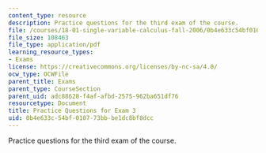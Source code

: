 ```yaml
---
content_type: resource
description: Practice questions for the third exam of the course.
file: /courses/18-01-single-variable-calculus-fall-2006/0b4e633c54bf010773bbbe1dc8bf8dcc_prexam3a.pdf
file_size: 108463
file_type: application/pdf
learning_resource_types:
- Exams
license: https://creativecommons.org/licenses/by-nc-sa/4.0/
ocw_type: OCWFile
parent_title: Exams
parent_type: CourseSection
parent_uid: adc88628-f4af-afbd-2575-962ba651df76
resourcetype: Document
title: Practice Questions for Exam 3
uid: 0b4e633c-54bf-0107-73bb-be1dc8bf8dcc
---
```

Practice questions for the third exam of the course.